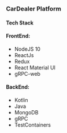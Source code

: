 ### CarDealer Platform

#### Tech Stack


#### FrontEnd:
  
  * NodeJS 10
  * ReactJs
  * Redux
  * React Material UI
  * gRPC-web


#### BackEnd:
  
  * Kotlin
  * Java
  * MongoDB
  * gRPC
  * TestContainers
